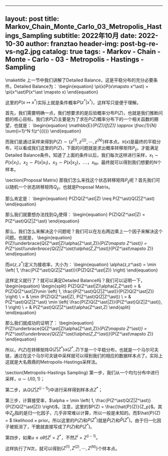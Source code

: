 
---
layout:     post
title:      Markov_Chain_Monte_Carlo_03_Metropolis_Hastings_Sampling
subtitle:   2022年10月
date:       2022-10-30
author:     franztao
header-img: post-bg-re-vs-ng2.jpg
catalog: true
tags:
    - Markov
    - Chain
    - Monte
    - Carlo
    - 03
    - Metropolis
    - Hastings
    - Sampling
---
            

\maketitle
上一节中我们讲解了Detailed Balance，这是平稳分布的充分必要条件。Detailed Balance为：
\begin{equation}
    \pi(x)P(x\mapsto x^\ast) = \pi(x^\ast)P(x^\ast \mapsto x)
\end{equation}

这里的$P(x\mapsto x^\ast)$实际上就是条件概率$P(z^\ast|x^\ast)$，这样写只是便于理解。

首先，我们需要明确一点，我们想要求的是后验概率分布$P(Z)$，也就是我们推断问题的核心目标。我们求$P(Z)$主要是为了求在$P(Z)$概率分布下的一个相关函数的期望，也就是：
\begin{equation}
    \mathbb{E}_{P(Z)}[f(Z)] \approx \frac{1}{N} \sum_{i=1}^N f(z^{(i)})
\end{equation}

而我们是通过采样来得到$P(Z) \sim \{ z^{(1)},z^{(2)},\cdots, z^{(N)} \}$样本点。$\pi(x)$是最终的平稳分布，可以看成我们这里的$P(Z)$，下面的问题就是求出概率转移矩阵$P_{ij}$，才能满足Detailed Balance条件。知道了上面的条件以后，我们每次这样进行采样，$x_1\sim P(x|x_1)$，$x_2\sim P(x|x_1)$，$x_3\sim P(x|x_2)$，$\cdots$，$x_N$。最终就可以得到我们想要的$N$个样本。

\section{Proposal Matrix}
那我们怎么来找这个状态转移矩阵$P_{ij}$呢？首先我们可以随机一个状态转移矩阵$Q_{ij}$，也就是Proposal Matrix。

那么肯定是：
\begin{equation}
    P(Z)Q(Z^\ast|Z)  \neq P(Z^\ast)Q(Z|Z^\ast)
\end{equation}

那么我们就要想办法找到$Q_{ij}$使得：
\begin{equation}
    P(Z)Q(Z^\ast|Z)  = P(Z^\ast)Q(Z|Z^\ast)
\end{equation}

那么，我们怎么来解决这个问题呢？我们可以在左右两边乘上一个因子来解决这个问题。也就是，
\begin{equation}
    P(Z)\underbrace{Q(Z^\ast|Z)\alpha(Z^\ast,Z)}_{P(Z\mapsto Z^\ast)}  = P(Z^\ast)\underbrace{Q(Z|Z^\ast)\alpha(Z,Z^\ast)}_{P(Z^\ast\mapsto Z)}
\end{equation}

而$\alpha(z,z^\ast)$定义为接收率，大小为：
\begin{equation}
    \alpha(z,z^\ast) 
    = \min \left( 1, \frac{P(Z^\ast)Q(Z|Z^\ast)}{P(Z)Q(Z^\ast|Z)}  \right)
\end{equation}

这样定义就行了？就可以满足Detailed Balance吗？我们可以证明一下，
\begin{equation}
    \begin{split}
        P(Z)Q(Z^\ast|Z)\alpha(Z,Z^\ast) 
        = & P(Z)Q(Z^\ast|Z)\min \left( 1, \frac{P(Z^\ast)Q(Z|Z^\ast)}{P(Z)Q(Z^\ast|Z)}  \right) \\
        = & \min (P(Z)Q(Z^\ast|Z), P(Z^\ast)Q(Z|Z^\ast)) \\
        = & P(Z^\ast)Q(Z|Z^\ast) \min \left( \frac{P(Z)Q(Z^\ast|Z)}{P(Z^\ast)Q(Z|Z^\ast)}, 1 \right) \\
        = & P(Z^\ast)Q(Z|Z^\ast)\alpha(Z^\ast,Z) 
    \end{split}
\end{equation}

那么我们就成功的证明了：
\begin{equation}
    P(Z)\underbrace{Q(Z^\ast|Z)\alpha(Z^\ast,Z)}_{P(Z\mapsto Z^\ast)}  = P(Z^\ast)\underbrace{Q(Z|Z^\ast)\alpha(Z,Z^\ast)}_{P(Z^\ast\mapsto Z)}
\end{equation}

所以，$P(Z)$在转移矩阵$Q(Z|Z^\ast)\alpha(Z^\ast,Z)$下是一个平稳分布，也就是一个马尔可夫链，通过在这个马尔可夫链中采样就可以得到我们的相应的数据样本点了。实际上这就是大名鼎鼎的Metropolis-Hastings采样法。

\section{Metropolis-Hastings Sampling}
第一步，我们从一个均匀分布中进行采样，$u\sim U(0,1)$；

第二步，从$Q(Z|Z^{(i-1)})$中进行采样得到样本点$Z^\ast$；

第三步，计算接受率，$\alpha = \min \left( 1, \frac{P(Z^\ast)Q(Z|Z^\ast)}{P(Z)Q(Z^\ast|Z)}  \right)$。注意，这里的$P(Z) = \frac{\hat{P}(Z)}{Z_p}$。其中$Z_p$指的是归一化因子，几乎非常难以计算，所以一般是未知的。而$\hat{P}(Z) = $ likelihood $\times$ prior。所以这里的$P(Z)$和$P(Z^\ast)$就是$\hat{P}(Z)$和$\hat{P}(Z^\ast)$。由于归一化因子被抵消了，干脆就直接写成了$P(Z)$和$P(Z^\ast)$。

第四步，如果$u \leq \alpha$时$Z^{i} = Z^\ast$，不然$Z^{i} = Z^{(i-1)}$。

这样执行了$N$次，就可以得到$\{ Z^{(1)},Z^{(2)},\cdots,Z^{(N)} \}$个样本点。

